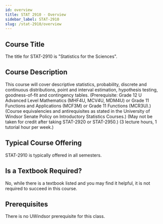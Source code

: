 ```yaml
---
id: overview
title: STAT 2910 - Overview
sidebar_label: STAT-2910
slug: /stat-2910/overview
---
```


## Course Title

The title for STAT-2910 is "Statistics for the Sciences".

## Course Description

This course will cover descriptive statistics, probability, discrete and continuous distributions, point and interval estimation, hypothesis testing, goodness-of-fit and contingency tables. (Prerequisite: Grade 12 U Advanced Level Mathematics (MHF4U, MCV4U, MDM4U) or Grade 11 Functions and Applications (MCF3M) or Grade 11 Functions (MCR3U).) (Course equivalencies and antirequisites as stated in the University of Windsor Senate Policy on Introductory Statistics Courses.) (May not be taken for credit after taking STAT-2920 or STAT-2950.) (3 lecture hours, 1 tutorial hour per week.)

## Typical Course Offering

STAT-2910 is typically offered in all semesters.

## Is a Textbook Required?

No, while there is a textbook listed and you may find it helpful, it is not required to succeed in this course.

## Prerequisites

There is no UWindsor prerequisite for this class.

